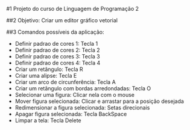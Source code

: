 #1 Projeto do curso de Linguagem de Programação 2

##2 Objetivo: Criar um editor gráfico vetorial

##3 Comandos possíveis da aplicação:

- Definir padrao de cores 1: Tecla 1
- Definir padrao de cores 2: Tecla 2
- Definir padrao de cores 3: Tecla 3
- Definir padrao de cores 4: Tecla 4
- Criar um retângulo: Tecla R
- Criar uma alipse: Tecla E
- Criar um arco de circunferência: Tecla A
- Criar um retângulo com bordas arredondadas: Tecla O
- Selecionar uma figura: Clicar nela com o mouse
- Mover figura selecionada: Clicar e arrastar para a posição desejada
- Redimensionar a figura selecionada: Setas direcionais
- Apagar figura selecionada: Tecla BackSpace
- Limpar a tela: Tecla Delete